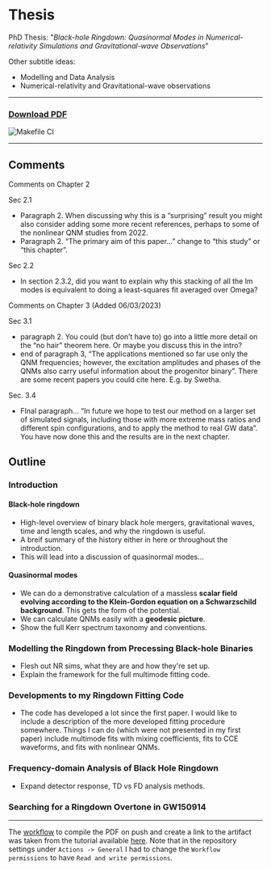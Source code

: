 # Thesis
PhD Thesis: "*Black-hole Ringdown: Quasinormal Modes in Numerical-relativity Simulations and Gravitational-wave Observations*"

Other subtitle ideas:
- Modelling and Data Analysis
- Numerical-relativity and Gravitational-wave observations

---

### [Download PDF](https://github.com/EliotFinch/thesis/raw/build/main.pdf)
![Makefile CI](https://github.com/eliotfinch/thesis/actions/workflows/makefile.yml/badge.svg)

---

## Comments

Comments on Chapter 2

Sec 2.1 
- Paragraph 2. When discussing why this is a “surprising” result you might also consider adding some more recent references, perhaps to some of the nonlinear QNM studies from 2022.
- Paragraph 2. “The primary aim of this paper…” change to “this study” or “this chapter”.

Sec 2.2
- In section 2.3.2, did you want to explain why this stacking of all the lm modes is equivalent to doing a least-squares fit averaged over Omega?

Comments on Chapter 3 (Added 06/03/2023)

Sec 3.1
 - paragraph 2. You could (but don’t have to) go into a little more detail on the “no hair” theorem here. Or maybe you discuss this in the intro?
 - end of paragraph 3, “The applications mentioned so far use only the QNM frequencies; however, the excitation amplitudes and phases of the QNMs also carry useful information about the progenitor binary”. There are some recent papers you could cite here. E.g. by Swetha.

Sec. 3.4
- FInal paragraph… “In future we hope to test our method on a larger set of simulated signals, including those with more extreme mass ratios and different spin configurations, and to apply the method to real GW data”. You have now done this and the results are in the next chapter.



## Outline

### Introduction

#### Black-hole ringdown
- High-level overview of binary black hole mergers, gravitational waves, time and length scales, and why the ringdown is useful.
- A breif summary of the history either in here or throughout the introduction.
- This will lead into a discussion of quasinormal modes...

#### Quasinormal modes
- We can do a demonstrative calculation of a massless **scalar field evolving according to the Klein-Gordon equation on a Schwarzschild background**. This gets the form of the potential.
- We can calculate QNMs easily with a **geodesic picture**.
- Show the full Kerr spectrum taxonomy and conventions. 
  
### Modelling the Ringdown from Precessing Black-hole Binaries
- Flesh out NR sims, what they are and how they're set up.
- Explain the framework for the full multimode fitting code.

### Developments to my Ringdown Fitting Code
- The code has developed a lot since the first paper. I would like to include a description of the more developed fitting procedure somewhere. Things I can do (which were not presented in my first paper) include multimode fits with mixing coefficients, fits to CCE waveforms, and fits with nonlinear QNMs.

### Frequency-domain Analysis of Black Hole Ringdown
- Expand detector response, TD vs FD analysis methods.

### Searching for a Ringdown Overtone in GW150914

---

The [workflow](https://github.com/EliotFinch/thesis/blob/main/.github/workflows/makefile.yml) to compile the PDF on push and create a link to the artifact was taken from the tutorial available [here](https://davidegerosa.com/githubforlatex/). Note that in the repository settings under `Actions -> General` I had to change the `Workflow permissions` to have `Read and write permissions`.
